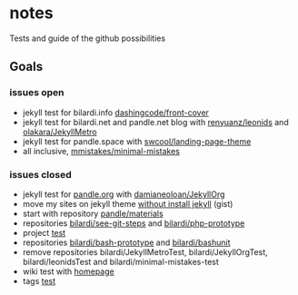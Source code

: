# notes
Tests and guide of the github possibilities

## Goals
### issues open
- jekyll test for bilardi.info [dashingcode/front-cover](https://github.com/dashingcode/front-cover)
- jekyll test for bilardi.net and pandle.net blog with [renyuanz/leonids](https://github.com/renyuanz/leonids) and [olakara/JekyllMetro](https://github.com/olakara/JekyllMetro)
- jekyll test for pandle.space with [swcool/landing-page-theme](https://github.com/swcool/landing-page-theme)
- all inclusive, [mmistakes/minimal-mistakes](https://github.com/mmistakes/minimal-mistakes)

### issues closed
- jekyll test for [pandle.org](https://pandle.github.io/org/) with [damianeoloan/JekyllOrg](https://github.com/damianeoloan/JekyllOrg)
- move my sites on jekyll theme [without install jekyll](https://gist.github.com/bilardi/6b6cdcfabed5e5976ba697544be714d6) (gist)
- start with repository [pandle/materials](https://github.com/pandle/materials)
- repositories [bilardi/see-git-steps](https://github.com/bilardi/see-git-steps) and [bilardi/php-prototype](https://github.com/bilardi/php-prototype)
- project [test](https://github.com/bilardi/notes/projects/1)
- repositories [bilardi/bash-prototype](https://github.com/bilardi/bash-prototype) and [bilardi/bashunit](https://github.com/bilardi/bashunit)
- remove repositories bilardi/JekyllMetroTest, bilardi/JekyllOrgTest, bilardi/leonidsTest and bilardi/minimal-mistakes-test
- wiki test with [homepage](https://github.com/bilardi/notes/wiki)
- tags [test](https://github.com/bilardi/notes/tree/v1.0.1)
